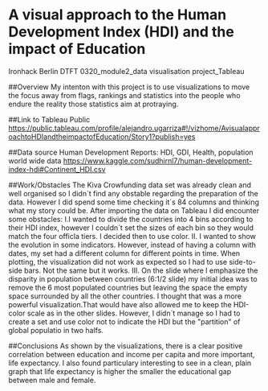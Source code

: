 # A visual approach to the Human Development Index (HDI) and the impact of Education
Ironhack Berlin DTFT 0320_module2_data visualisation project_Tableau

##Overview
My intenton with this project is to use visualizations to move the focus away from flags, rankings and statistics into the people who endure the reality those statistics aim at protraying. 

##Link to Tableau Public
https://public.tableau.com/profile/alejandro.ugarriza#!/vizhome/AvisualapproachtoHDIandtheimpactofEducation/Story1?publish=yes

##Data source
Human Development Reports: HDI, GDI, Health, population world wide data
https://www.kaggle.com/sudhirnl7/human-development-index-hdi#Continent_HDI.csv

##Work/Obstacles
The Kiva Crowfunding data set was already clean and well organised so I didn´t find any obstable regarding the preparation of the data. However I did spend some time checking it´s 84 columns and thinking what my story could be.
After importing the data on Tableau I did encounter some  obstacles: 
I.I wanted to divide the countries into 4 bins according to their HDI index, however I couldn´t set the sizes of each bin so they would match the four officla tiers. I decided then to use color.
II. I wanted to show the evolution in some indicators. However, instead of having a column with dates, my set had a different column for different points in time. When plotting, the visualization did not work as expected so I had to use side-to-side bars. Not the same but it works.
III. On the slide where I emphasize the disparity in population between countries (6:1/2 slide) my initial idea was to remove the 6 most populated countries but leaving the space the empty space surrounded by all the other countries. I thought that was a more powerful visualization.That would have also allowed me to keep the HDI-color scale as in the other slides. However, I didn´t manage so I had to create a set and use color not to indicate the HDI but the "partition" of global populatio in two halfs.

##Conclusions
As shown by the visualizations, there is a clear positive correlation between education and income per capita and more important, life expectancy. I also found particulary interesting to see in a clean, plain graph that life expectancy is higher the smaller the educational gap between male and female.

